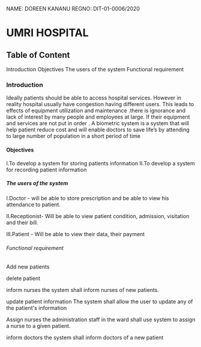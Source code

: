 
 NAME: DOREEN KANANU
 REGNO: DIT-01-0006/2020

# UMRI HOSPITAL

## Table of Content
Introduction
Objectives
The users of the system
Functional requirement

### Introduction
Ideally    patients should be able to access hospital services. However in reality hospital usually have congestion having different users. This leads to effects of equipment utilization and maintenance .there is ignorance and lack of interest by many people and employees at large. If their equipment and services are not put in order . A biometric system is a system that will help  patient reduce cost and  will enable doctors to save life’s by attending to large number of population in a short period of time 

#### Objectives
I.To develop  a system for storing patients information
II.To develop a system  for recording patient information


##### The users of the system
I.Doctor - will be able to store prescription and be able to view his attendance to patient.

II.Receptionist- Will be able to view patient condition, admission, visitation and their bill.

III.Patient - Will be able to view their data, their payment 

###### Functional requirement

Add new patients

delete patient

inform nurses
the system shall inform nurses of new patients.

update patient information
The system shall allow the user to update any of the patient's information

Assign nurses
the administration staff in the ward shall use system to assign a nurse to a given patient.

inform doctors
the system shall inform doctors of a new patient



	
